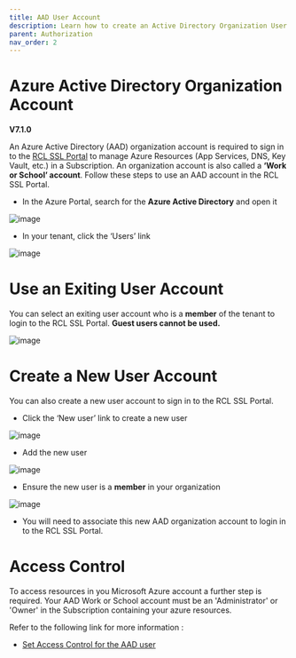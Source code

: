 ```yaml
---
title: AAD User Account
description: Learn how to create an Active Directory Organization User Account for use in RCL applications
parent: Authorization
nav_order: 2
---
```


# Azure Active Directory Organization Account
**V7.1.0**

An Azure Active Directory (AAD) organization account is required to sign in to the [RCL SSL Portal](../portal/portal.md) to manage Azure Resources (App Services, DNS, Key Vault, etc.) in a Subscription. An organization account is also called a **‘Work or School’ account**. Follow these steps to use an AAD account in the RCL SSL Portal.

- In the Azure Portal, search for the **Azure Active Directory** and open it

![image](../images/authorization_signin/subscribe-aad-open.png)

- In your tenant, click the ‘Users’ link

![image](../images/authorization_signin/subscribe-aad-user-new.png)

# Use an Exiting User Account

You can select an exiting user account who is a **member** of the tenant to login to the RCL SSL Portal. **Guest users cannot be used.**

![image](../images/authorization_signin/subscribe-aad-user-member.png)

# Create a New User Account

You can also create a new user account to sign in to the RCL SSL Portal.

- Click the ‘New user’ link to create a new user

![image](../images/authorization_signin/subscribe-aad-user-new.png)

- Add the new user

![image](../images/authorization_signin/subscribe-aad-user-add.png)

- Ensure the new user is a **member** in your organization

![image](../images/authorization_signin/subscribe-aad-user-member.png)

- You will need to associate this new AAD organization account to login in to the RCL SSL Portal.

# Access Control

To access resources in you Microsoft Azure account a further step is required. Your AAD Work or School account must be an 'Administrator' or 'Owner' in the Subscription containing your azure resources. 

Refer to the following link for more information :

- [Set Access Control for the AAD user](./access-control-user)



